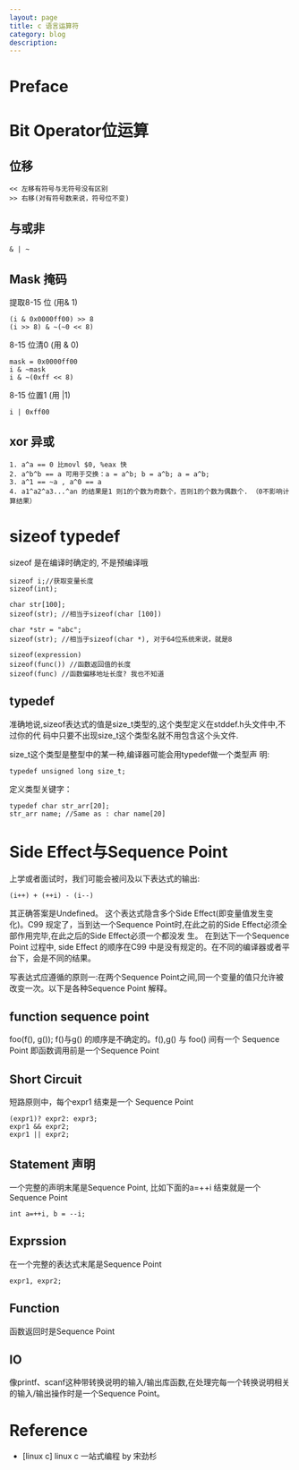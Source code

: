 ```yaml
---
layout: page
title: c 语言运算符	
category: blog
description: 
---
```

# Preface

# Bit Operator位运算

## 位移

	<< 左移有符号与无符号没有区别
	>> 右移(对有符号数来说，符号位不变)

## 与或非

	& | ~

## Mask 掩码
提取8-15 位 (用& 1)

	(i & 0x0000ff00) >> 8
	(i >> 8) & ~(~0 << 8)

8-15 位清0 (用 & 0)

	mask = 0x0000ff00
	i & ~mask
	i & ~(0xff << 8)

8-15 位置1 (用 |1)

	i | 0xff00

## xor 异或

	1. a^a == 0 比movl $0, %eax 快
	2. a^b^b == a 可用于交换：a = a^b; b = a^b; a = a^b;
	3. a^1 == ~a , a^0 == a
	4. a1^a2^a3...^an 的结果是1 则1的个数为奇数个，否则1的个数为偶数个. （0不影响计算结果）

# sizeof typedef
sizeof 是在编译时确定的, 不是预编译哦

	sizeof i;//获取变量长度
	sizeof(int);

	char str[100];
	sizeof(str); //相当于sizeof(char [100])

	char *str = "abc";
	sizeof(str); //相当于sizeof(char *), 对于64位系统来说，就是8

	sizeof(expression)
	sizeof(func()) //函数返回值的长度
	sizeof(func) //函数偏移地址长度? 我也不知道

## typedef
准确地说,sizeof表达式的值是size_t类型的,这个类型定义在stddef.h头文件中,不过你的代 码中只要不出现size_t这个类型名就不用包含这个头文件.

size_t这个类型是整型中的某一种,编译器可能会用typedef做一个类型声 明:

	typedef unsigned long size_t;

定义类型关键字：

	typedef char str_arr[20];
	str_arr name; //Same as : char name[20]

# Side Effect与Sequence Point
上学或者面试时，我们可能会被问及以下表达式的输出:

	(i++) + (++i) - (i--)

其正确答案是Undefined。 这个表达式隐含多个Side Effect(即变量值发生变化)。C99 规定了，当到达一个Sequence Point时,在此之前的Side Effect必须全部作用完毕,在此之后的Side Effect必须一个都没发 生。
在到达下一个Sequence Point 过程中, side Effect 的顺序在C99 中是没有规定的。在不同的编译器或者平台下，会是不同的结果。

写表达式应遵循的原则一:在两个Sequence Point之间,同一个变量的值只允许被改变一次。以下是各种Sequence Point 解释。

## function sequence point 
foo(f(), g()); f()与g() 的顺序是不确定的。f(),g() 与 foo() 间有一个 Sequence Point 即函数调用前是一个Sequence Point

## Short Circuit
短路原则中，每个expr1 结束是一个 Sequence Point

	(expr1)? expr2: expr3;
	expr1 && expr2;
	expr1 || expr2;

## Statement 声明
一个完整的声明末尾是Sequence Point, 比如下面的a=++i 结束就是一个 Sequence Point
	
	int a=++i, b = --i;

## Exprssion 
在一个完整的表达式末尾是Sequence Point

	expr1, expr2;

## Function
函数返回时是Sequence Point

## IO
像printf、scanf这种带转换说明的输入/输出库函数,在处理完每一个转换说明相关的输入/输出操作时是一个Sequence Point。

# Reference
- [linux c] linux c 一站式编程 by 宋劲杉

[linuc c]: http://akaedu.github.io/book/
